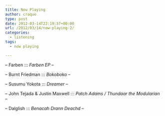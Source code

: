 ```yaml
---
title: Now Playing
author: craque
type: post
date: 2012-03-14T22:19:57+00:00
url: /2012/03/14/now-playing-2/
categories:
  - listening
tags:
  - now playing

---
```

&#8211; Farben ::: _Farben EP_ &#8211;

&#8211; Burnt Friedman ::: _Bokoboko_ &#8211;

&#8211; Susumu Yokota ::: _Dreamer_ &#8211;

&#8211; John Tejada & Justin Maxwell ::: _Patch Adams / Thundaar the Modularian_ &#8211;

&#8211; Dalglish ::: _Benacah Drann Deachd_ &#8211;

&nbsp;